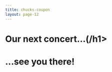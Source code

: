 ```yaml
---
title: chucks-coupon
layout: page-12
---
```


<h1>Our next concert…(/h1>



<h1>...see you there!<h1>

